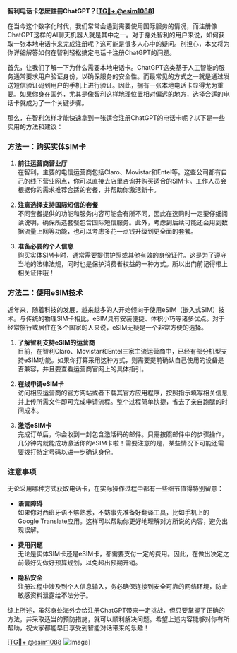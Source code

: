**智利电话卡怎麽註冊ChatGPT？[[TG💪+ @esim1088](https://t.me/s/esim1088)]**

在当今这个数字化时代，我们常常会遇到需要使用国际服务的情况，而注册像ChatGPT这样的AI聊天机器人就是其中之一。对于身处智利的用户来说，如何获取一张本地电话卡来完成注册呢？这可能是很多人心中的疑问。别担心，本文将为你详细解答如何在智利轻松搞定电话卡注册ChatGPT的问题。

首先，让我们了解一下为什么需要本地电话卡。ChatGPT这类基于人工智能的服务通常要求用户验证身份，以确保服务的安全性。而最常见的方式之一就是通过发送短信验证码到用户的手机上进行验证。因此，拥有一张本地电话卡显得尤为重要。如果你身在国外，尤其是像智利这样地理位置相对偏远的地方，选择合适的电话卡就成为了一个关键步骤。

那么，在智利怎样才能快速拿到一张适合注册ChatGPT的电话卡呢？以下是一些实用的方法和建议：

### 方法一：购买实体SIM卡

1. **前往运营商营业厅**  
   在智利，主要的电信运营商包括Claro、Movistar和Entel等。这些公司都有自己的线下营业网点，你可以直接去店里咨询并购买适合的SIM卡。工作人员会根据你的需求推荐合适的套餐，并帮助你激活新卡。

2. **注意选择支持国际短信的套餐**  
   不同套餐提供的功能和服务内容可能会有所不同，因此在选购时一定要仔细阅读说明，确保所选套餐包含国际短信服务。此外，考虑到后续可能还会用到数据流量上网等功能，也可以考虑多花一点钱升级到更全面的套餐。

3. **准备必要的个人信息**  
   购买实体SIM卡时，通常需要提供护照或其他有效的身份证件。这是为了遵守当地的法律法规，同时也是保护消费者权益的一种方式。所以出门前记得带上相关证件哦！

### 方法二：使用eSIM技术

近年来，随着科技的发展，越来越多的人开始倾向于使用eSIM（嵌入式SIM）技术。与传统的物理SIM卡相比，eSIM具有安装便捷、体积小巧等诸多优点。对于经常旅行或居住在多个国家的人来说，eSIM无疑是一个非常方便的选择。

1. **了解智利支持eSIM的运营商**  
   目前，在智利Claro、Movistar和Entel三家主流运营商中，已经有部分机型支持eSIM功能。如果你打算采用这种方式，则需要提前确认自己使用的设备是否兼容，并且要查看运营商官网上的具体指引。

2. **在线申请eSIM卡**  
   访问相应运营商的官方网站或者下载其官方应用程序，按照指示填写相关信息并上传所需文件即可完成申请流程。整个过程简单快捷，省去了亲自跑腿的时间成本。

3. **激活eSIM卡**  
   完成订单后，你会收到一封包含激活码的邮件。只需按照邮件中的步骤操作，几分钟内就能成功激活你的eSIM卡啦！需要注意的是，某些情况下可能还需要拨打特定号码以进一步确认身份。

### 注意事项

无论采用哪种方式获取电话卡，在实际操作过程中都有一些细节值得特别留意：

- **语言障碍**  
  如果你对西班牙语不够熟悉，不妨事先准备好翻译工具，比如手机上的Google Translate应用。这样可以帮助你更好地理解对方所说的内容，避免出现误解。

- **费用问题**  
  无论是实体SIM卡还是eSIM卡，都需要支付一定的费用。因此，在做出决定之前最好先做好预算规划，以免超出预期开销。

- **隐私安全**  
  注册过程中涉及到个人信息输入，务必确保连接到安全可靠的网络环境，防止敏感资料泄露给不法分子。

综上所述，虽然身处海外会给注册ChatGPT带来一定挑战，但只要掌握了正确的方法，并采取适当的预防措施，就可以顺利解决问题。希望上述内容能够对你有所帮助，祝大家都能早日享受到智能对话带来的乐趣！

[[TG💪+ @esim1088](https://t.me/s/esim1088) ![Image](https://i.postimg.cc/4NQfJmqS/Snipaste-2025-05-13-00-14-12.png)]